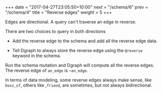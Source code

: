 +++
date = "2017-04-27T23:05:50+10:00"
next = "/schema/6"
prev = "/schema/4"
title = "Reverse edges"
weight = 5
+++


Edges are directional.  A query can't traverse an edge in
reverse.

There are two choices to query in both directions

* Add the reverse edge to the schema and add all the reverse edge data.

* Tell Dgraph to always store the reverse edge using the `@reverse` keyword in the schema.

Run the schema mutation and Dgraph will compute all the reverse edges.
 The reverse edge of `an_edge` is `~an_edge`.

In terms of data modeling, some reverse edges always make sense, like `boss_of`, others like ,`friend`, are sometimes, but not always bidirectional.

